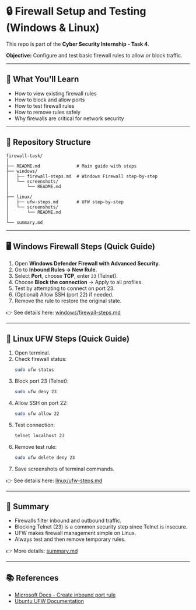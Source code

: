 # 🔒 Firewall Setup and Testing (Windows & Linux)

This repo is part of the **Cyber Security Internship - Task 4**.

**Objective:** Configure and test basic firewall rules to allow or block traffic.

---

## 🚀 What You'll Learn
- How to view existing firewall rules
- How to block and allow ports
- How to test firewall rules
- How to remove rules safely
- Why firewalls are critical for network security

---

## 📂 Repository Structure
```
firewall-task/
│
├── README.md              # Main guide with steps
├── windows/
│   ├── firewall-steps.md  # Windows Firewall step-by-step
│   └── screenshots/
│       └── README.md      
│
├── linux/
│   ├── ufw-steps.md       # UFW step-by-step
│   └── screenshots/
│       └── README.md      
│
└── summary.md            
```

---

## 🖥️ Windows Firewall Steps (Quick Guide)
1. Open **Windows Defender Firewall with Advanced Security**.
2. Go to **Inbound Rules → New Rule**.
3. Select **Port**, choose **TCP**, enter `23` (Telnet).
4. Choose **Block the connection** → Apply to all profiles.
5. Test by attempting to connect on port 23.
6. (Optional) Allow SSH (port 22) if needed.
7. Remove the rule to restore the original state.

👉 See details here: [windows/firewall-steps.md](./windows/firewall-steps.md)

---

## 🐧 Linux UFW Steps (Quick Guide)
1. Open terminal.
2. Check firewall status:
   ```bash
   sudo ufw status
   ```
3. Block port 23 (Telnet):
   ```bash
   sudo ufw deny 23
   ```
4. Allow SSH on port 22:
   ```bash
   sudo ufw allow 22
   ```
5. Test connection:
   ```bash
   telnet localhost 23
   ```
6. Remove test rule:
   ```bash
   sudo ufw delete deny 23
   ```
7. Save screenshots of terminal commands.

👉 See details here: [linux/ufw-steps.md](./linux/ufw-steps.md)

---

## 📝 Summary
- Firewalls filter inbound and outbound traffic.
- Blocking Telnet (23) is a common security step since Telnet is insecure.
- UFW makes firewall management simple on Linux.
- Always test and then remove temporary rules.

👉 More details: [summary.md](./summary.md)

---

## 📚 References
- [Microsoft Docs - Create inbound port rule](https://learn.microsoft.com/en-us/windows/security/threat-protection/windows-firewall/create-inbound-port-rule)
- [Ubuntu UFW Documentation](https://help.ubuntu.com/community/UFW)

